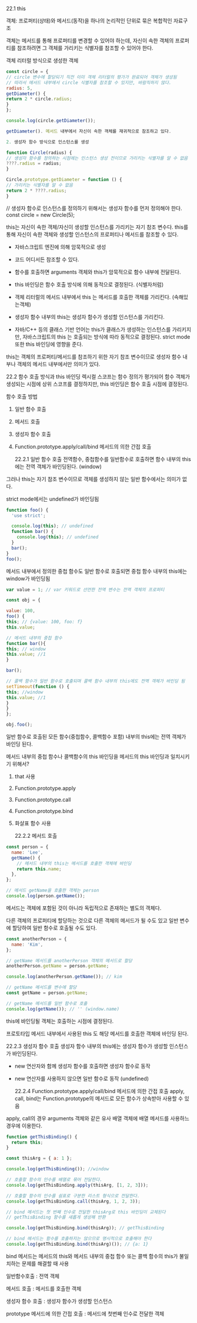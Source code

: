 22.1 this 

객체: 프로퍼티(상태)와 메서드(동작)을 하나의 논리적인 단위로 묶은 복합적인 자료구조

객체는 메서드를 통해 프로퍼티를 변경할 수 있어야 하는데, 자신이 속한 객체의 프로퍼티를 참조하려면 그 객체를 가리키는 식별자를 참조할 수 있어야 한다.

객체 리터럴 방식으로 생성한 객체

```js
const circle = {
// circle 변수에 할당되기 직전 이미 객체 리터럴의 평가가 완료되어 객체가 생성됨
// 따라서 메서드 내부에서 circle 식별자를 참조할 수 있지만, 바람직하지 않다.
radius: 5,
getDiameter() {
return 2 * circle.radius;
}
};

console.log(circle.getDiameter());

getDiameter(). 메서드 내부에서 자신이 속한 객체를 재귀적으로 참조하고 있다.

2. 생성자 함수 방식으로 인스턴스를 생성

function Circle(radius) {
// 생성자 함수를 정의하는 시점에는 인스턴스 생성 전이므로 가리키는 식별자를 알 수 없음
????.radius = radius;
}

Circle.prototype.getDiameter = function () {
// 가리키는 식별자를 알 수 없음
return 2 * ????.radius;
}
```

// 생성자 함수로 인스턴스를 정의하기 위해서는 생성자 함수를 먼저 정의해야 한다.
const circle = new Circle(5);

this는 자신이 속한 객체/자신이 생성할 인스턴스를 가리키는 자기 참조 변수다. this를 통해 자신이 속한 객체와 생성할 인스턴스의 프로퍼티나 메서드를 참조할 수 있다.

- 자바스크립트 엔진에 의해 암묵적으로 생성

- 코드 어디서든 참조할 수 있다.

- 함수를 호출하면 arguments 객체와 this가 암묵적으로 함수 내부에 전달된다.

- this 바인딩은 함수 호출 방식에 의해 동적으로 결정된다. (식별자처럼)

- 객체 리터럴의 메서드 내부에서 this 는 메서드를 호출한 객체를 가리킨다. (속해있는객체)

- 생성자 함수 내부의 this는 생성자 함수가 생성할 인스턴스를 가리킨다.

- 자바/C++ 등의 클래스 기반 언어는 this가 클래스가 생성하는 인스턴스를 가리키지만, 자바스크립트의 this 는 호출되는 방식에 따라 동적으로 결정된다. strict mode 또한 this 바인딩에 영향을 준다.

this는 객체의 프로퍼티/메서드를 참조하기 위한 자기 참조 변수이므로 생성자 함수 내부나 객체의 메서드 내부에서만 의미가 있다.

22.2 함수 호출 방식과 this 바인딩
렉시컬 스코프는 함수 정의가 평가되어 함수 객체가 생성되는 시점에 상위 스코프를 결정하지만, this 바인딩은 함수 호출 시점에 결정된다.

함수 호출 방법

1. 일반 함수 호출

2. 메서드 호출

3. 생성자 함수 호출

4. Function.prototype.apply/call/bind 메서드의 의한 간접 호출

   22.2.1 일반 함수 호출
   전역함수, 중첩함수를 일반함수로 호출하면 함수 내부의 this에는 전역 객체가 바인딩된다. (window)

그러나 this는 자기 참조 변수이므로 객체를 생성하지 않는 일반 함수에서는 의미가 없다.

strict mode에서는 undefined가 바인딩됨

```js
function foo() {
  'use strict';

  console.log(this); // undefined
  function bar() {
    console.log(this); // undefined
  }
  bar();
}
foo();
```

메서드 내부에서 정의한 중첩 함수도 일반 함수로 호출되면 중첩 함수 내부의 this에는 window가 바인딩됨

```js
var value = 1; // var 키워드로 선언한 전역 변수는 전역 객체의 프로퍼티

const obj = {

value: 100,
foo() {
this; // {value: 100, foo: f}
this.value;

// 메서드 내부의 중첩 함수
function bar(){
this; // window
this.value; //1
}

bar();

// 콜백 함수가 일반 함수로 호출되며 콜백 함수 내부의 this에도 전역 객체가 바인딩 됨
setTimeout(function () {
this; //window
this.value; //1
}
}
};

obj.foo();
```

일반 함수로 호출된 모든 함수(중첩함수, 콜백함수 포함) 내부의 this에는 전역 객체가 바인딩 된다.

메서드 내부의 중첩 함수나 콜백함수의 this 바인딩을 메서드의 this 바인딩과 일치시키기 위해서?

1. that 사용

2. Function.prototype.apply

3. Function.prototype.call

4. Function.prototype.bind

5. 화살표 함수 사용

   22.2.2 메서드 호출

```js
const person = {
  name: 'Lee',
  getName() {
    // 메서드 내부의 this는 메서드를 호출한 객체에 바인딩
    return this.name;
  },
};

// 메서드 getName을 호출한 객체는 person
console.log(person.getName());
```

메서드는 객체에 포함된 것이 아니라 독립적으로 존재하는 별도의 객체다.

다른 객체의 프로퍼티에 할당하는 것으로 다른 객체의 메서드가 될 수도 있고 일반 변수에 할당하여 일반 함수로 호출될 수도 있다.

```js
const anotherPerson = {
  name: 'Kim',
};

// getName 메서드를 anotherPerson 객체의 메서드로 할당
anotherPerson.getName = person.getName;

console.log(anotherPerson.getName()); // kim

// getName 메서드를 변수에 할당
const getName = person.getName;

// getName 메서드를 일반 함수로 호출
console.log(getName()); // '' (window.name)
```

this에 바인딩될 객체는 호출하는 시점에 결정된다.

프로토타입 메서드 내부에서 사용된 this 도 해당 메서드를 호출한 객체에 바인딩 된다.

22.2.3 생성자 함수 호출
생성자 함수 내부의 this에는 생성자 함수가 생성할 인스턴스가 바인딩된다.

- new 연산자와 함께 생성자 함수를 호출하면 생성자 함수로 동작

- new 연산자를 사용하지 않으면 일반 함수로 동작 (undefined)

  22.2.4 Function.prototype.apply/call/bind 메서드에 의한 간접 호출
  apply, call, bind는 Function.prototype의 메서드로 모든 함수가 상속받아 사용할 수 있음

apply, call의 경우 arguments 객체와 같은 유사 배열 객체에 배열 메서드를 사용하느 경우에 이용한다.

```js
function getThisBinding() {
  return this;
}

const thisArg = { a: 1 };

console.log(getThisBinding()); //window

// 호출할 함수의 인수를 배열로 묶어 전달한다.
console.log(getThisBinding.apply(thisArg, [1, 2, 3]));

// 호출할 함수의 인수를 쉼표로 구분한 리스트 형식으로 전달한다.
console.log(getThisBinding.call(thisArg, 1, 2, 3));

// bind 메서드는 첫 번째 인수로 전달한 thisArg로 this 바인딩이 교체된다
// getThisBinding 함수를 새롭게 생성해 반환

console.log(getThisBinding.bind(thisArg)); // getThisBinding

// bind 메서드는 함수를 호출하지는 않으므로 명시적으로 호출해야 한다
console.log(getThisBinding.bind(thisArg)()); // {a: 1}
```

bind 메서드는 메서드의 this와 메서드 내부의 중첩 함수 또는 콜백 함수의 this가 불일치하는 문제를 해결할 때 사용

일반함수호출 : 전역 객체

메서드 호출 : 메서드를 호출한 객체

생성자 함수 호출 : 생성자 함수가 생성할 인스턴스

prototype 메서드에 의한 간접 호출 : 메서드에 첫번째 인수로 전달한 객체
